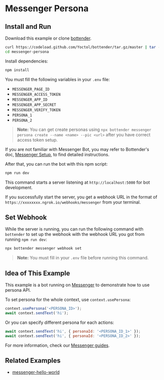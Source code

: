 # Messenger Persona

## Install and Run

Download this example or clone [bottender](https://github.com/Yoctol/bottender).

```sh
curl https://codeload.github.com/Yoctol/bottender/tar.gz/master | tar -xz --strip=2 bottender-master/examples/messenger-persona
cd messenger-persona
```

Install dependencies:

```sh
npm install
```

You must fill the following variables in your `.env` file:

- `MESSENGER_PAGE_ID`
- `MESSENGER_ACCESS_TOKEN`
- `MESSENGER_APP_ID`
- `MESSENGER_APP_SECRET`
- `MESSENGER_VERIFY_TOKEN`
- `PERSONA_1`
- `PERSONA_2`

> **Note:** You can get create personas using `npx bottender messenger persona create --name <name> --pic <url>` after you have correct access token setup.

If you are not familiar with Messenger Bot, you may refer to Bottender's doc, [Messenger Setup](https://bottender.js.org/docs/channel-messenger-setup), to find detailed instructions.

After that, you can run the bot with this npm script:

```sh
npm run dev
```

This command starts a server listening at `http://localhost:5000` for bot development.

If you successfully start the server, you get a webhook URL in the format of `https://xxxxxxxx.ngrok.io/webhooks/messenger` from your terminal.

## Set Webhook

While the server is running, you can run the following command with `bottender` to set up the webhook with the webhook URL you got from running `npm run dev`:

```sh
npx bottender messenger webhook set
```

> **Note:** You must fill in your `.env` file before running this command.

## Idea of This Example

This example is a bot running on [Messenger](https://www.messenger.com/) to demonstrate how to use persona API.

To set persona for the whole context, use `context.usePersona`:

```js
context.usePersona('<PERSONA_ID>');
await context.sendText('hi');
```

Or you can specify different persona for each actions:

```js
await context.sendText('hi', { personaId: '<PERSONA_ID_1>' });
await context.sendText('hi', { personaId: '<PERSONA_ID_2>' });
```

For more information, check our [Messenger guides](https://bottender.js.org/docs/channel-messenger-setup).

## Related Examples

- [messenger-hello-world](../messenger-hello-world)
